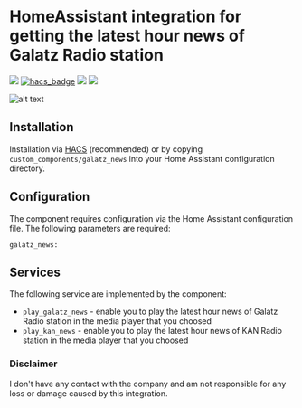 # HomeAssistant integration for getting the latest hour news of Galatz Radio station

[![](https://img.shields.io/github/release/leranp/galatz-news/all.svg?style=for-the-badge)](https://github.com/leranp/HomeAssistant-galatz-news/releases)
[![hacs_badge](https://img.shields.io/badge/HACS-Default-41BDF5.svg?style=for-the-badge)](https://github.com/hacs/integration)
[![](https://img.shields.io/badge/MAINTAINER-%40leranp-red?style=for-the-badge)](https://github.com/leranp)
[![](https://img.shields.io/badge/COMMUNITY-FORUM-success?style=for-the-badge)](https://community.home-assistant.io)

![alt text](https://upload.wikimedia.org/wikipedia/commons/3/30/GaltzLogo.svg)


## Installation

Installation via [HACS](https://hacs.xyz/) (recommended) or by copying `custom_components/galatz_news` into your Home Assistant configuration directory.

## Configuration

The component requires configuration via the Home Assistant configuration file. The following parameters are required:

    galatz_news:

## Services

The following service are implemented by the component:
- `play_galatz_news` - enable you to play the latest hour news of Galatz Radio station in the media player that you choosed
- `play_kan_news` - enable you to play the latest hour news of KAN Radio station in the media player that you choosed


### Disclaimer
I don't have any contact with the company and am not responsible for any loss or damage caused by this integration.
